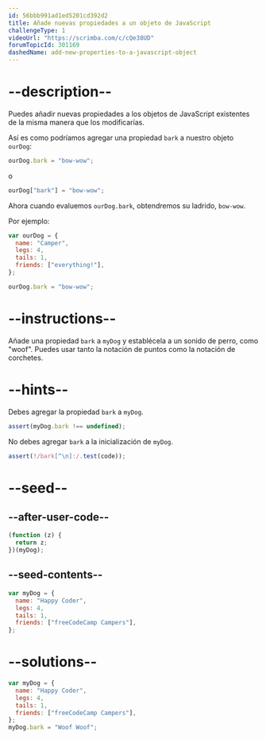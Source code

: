 ```yaml
---
id: 56bbb991ad1ed5201cd392d2
title: Añade nuevas propiedades a un objeto de JavaScript
challengeType: 1
videoUrl: "https://scrimba.com/c/cQe38UD"
forumTopicId: 301169
dashedName: add-new-properties-to-a-javascript-object
---
```


# --description--

Puedes añadir nuevas propiedades a los objetos de JavaScript existentes de la misma manera que los modificarías.

Así es como podríamos agregar una propiedad `bark` a nuestro objeto `ourDog`:

```js
ourDog.bark = "bow-wow";
```

o

```js
ourDog["bark"] = "bow-wow";
```

Ahora cuando evaluemos `ourDog.bark`, obtendremos su ladrido, `bow-wow`.

Por ejemplo:

```js
var ourDog = {
  name: "Camper",
  legs: 4,
  tails: 1,
  friends: ["everything!"],
};

ourDog.bark = "bow-wow";
```

# --instructions--

Añade una propiedad `bark` a `myDog` y establécela a un sonido de perro, como "woof". Puedes usar tanto la notación de puntos como la notación de corchetes.

# --hints--

Debes agregar la propiedad `bark` a `myDog`.

```js
assert(myDog.bark !== undefined);
```

No debes agregar `bark` a la inicialización de `myDog`.

```js
assert(!/bark[^\n]:/.test(code));
```

# --seed--

## --after-user-code--

```js
(function (z) {
  return z;
})(myDog);
```

## --seed-contents--

```js
var myDog = {
  name: "Happy Coder",
  legs: 4,
  tails: 1,
  friends: ["freeCodeCamp Campers"],
};
```

# --solutions--

```js
var myDog = {
  name: "Happy Coder",
  legs: 4,
  tails: 1,
  friends: ["freeCodeCamp Campers"],
};
myDog.bark = "Woof Woof";
```

